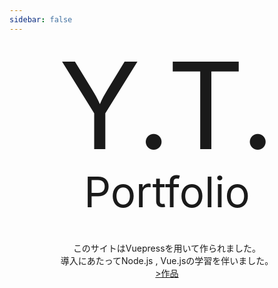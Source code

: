 ```yaml
---
sidebar: false
---
```

<p style="font-size:20vw;text-align:center;line-height:21vw;margin:0;">Y.T.</p>
<p style="font-size:7vw;text-align:center;line-height:8vw;margin:0;">Portfolio</p>


<div style="text-align: center;margin:40px 0;">
このサイトはVuepressを用いて作られました。
<br>
導入にあたってNode.js , Vue.jsの学習を伴いました。
<br>
<a href="/portfolio">&gt;作品</a>
</div>